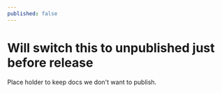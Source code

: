 ```yaml
---
published: false
---
```


# Will switch this to unpublished just before release

Place holder to keep docs we don't want to publish.